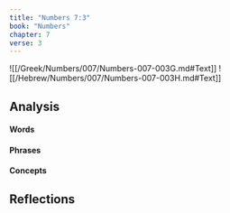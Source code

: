 ```yaml
---
title: "Numbers 7:3"
book: "Numbers"
chapter: 7
verse: 3
---
```

![[/Greek/Numbers/007/Numbers-007-003G.md#Text]]
![[/Hebrew/Numbers/007/Numbers-007-003H.md#Text]]

## Analysis

#### Words

#### Phrases

#### Concepts

## Reflections
